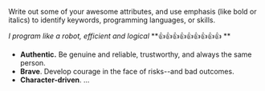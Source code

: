 Write out some of your awesome attributes, and use emphasis (like bold or italics) to identify keywords, programming languages, or skills. 

*I program like a robot, efficient and logical* 	**:+1::+1::+1::+1::+1::+1::+1::+1::+1: **

- **Authentic.** Be genuine and reliable, trustworthy, and always the same person.
- **Brave**. Develop courage in the face of risks--and bad outcomes.
- **Character-driven**. ...

